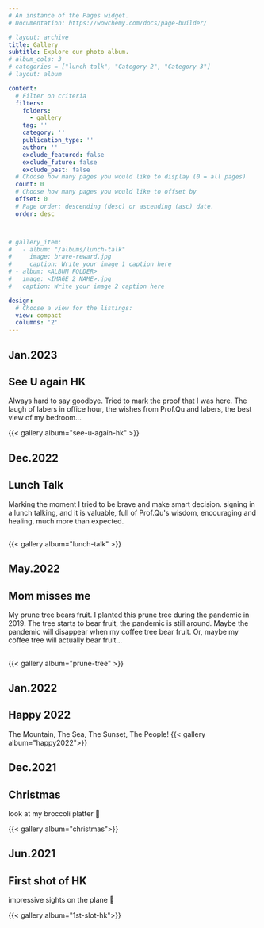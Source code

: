 ```yaml
---
# An instance of the Pages widget.
# Documentation: https://wowchemy.com/docs/page-builder/

# layout: archive
title: Gallery
subtitle: Explore our photo album.
# album_cols: 3
# categories = ["lunch talk", "Category 2", "Category 3"]
# layout: album

content:
  # Filter on criteria
  filters:
    folders:
      - gallery
    tag: ''
    category: ''
    publication_type: ''
    author: ''
    exclude_featured: false
    exclude_future: false
    exclude_past: false
  # Choose how many pages you would like to display (0 = all pages)
  count: 0
  # Choose how many pages you would like to offset by
  offset: 0
  # Page order: descending (desc) or ascending (asc) date.
  order: desc



# gallery_item:
#   - album: "/albums/lunch-talk"
#     image: brave-reward.jpg
#     caption: Write your image 1 caption here
# - album: <ALBUM FOLDER>
#   image: <IMAGE 2 NAME>.jpg
#   caption: Write your image 2 caption here

design:
  # Choose a view for the listings:
  view: compact
  columns: '2'
---
```



## Jan.2023
## See U again HK
Always hard to say goodbye. Tried to mark the proof that I was here. The laugh of labers in office hour, the wishes from Prof.Qu and labers, the best view of my bedroom...

{{< gallery album="see-u-again-hk" >}}




## Dec.2022
## Lunch Talk
Marking the moment I tried to be brave and make smart decision. signing in a lunch talking, and it is valuable, full of Prof.Qu's wisdom, encouraging and healing, much more than expected. 
##
##

{{< gallery album="lunch-talk" >}}


## May.2022
## Mom misses me
My prune tree bears fruit. I planted this prune tree during the pandemic in 2019. The tree starts to bear fruit, the pandemic is still around. Maybe the pandemic will disappear when my coffee tree bear fruit. Or, maybe my coffee tree will actually bear fruit...

##
##

{{< gallery album="prune-tree" >}}

## Jan.2022
## Happy 2022
The Mountain, The Sea, The Sunset, The People!
{{< gallery album="happy2022">}}

## Dec.2021
## Christmas
look at my broccoli platter 🥦 

{{< gallery album="christmas">}}


## Jun.2021
## First shot of HK
impressive sights on the plane 🛬

{{< gallery album="1st-slot-hk">}}